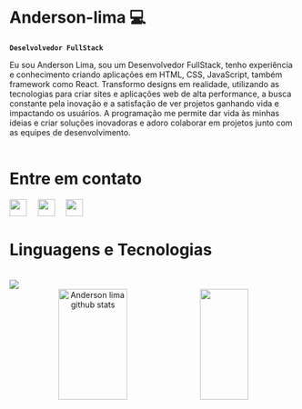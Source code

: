 # Anderson-lima :computer:

**`Deselvolvedor FullStack`**

  Eu sou Anderson Lima, sou um Desenvolvedor FullStack, tenho experiência e conhecimento criando aplicações em HTML, CSS, JavaScript, também framework como React. Transformo designs em realidade, utilizando as tecnologias para criar sites e aplicações web de alta performance, a busca constante pela inovação e a satisfação de ver projetos ganhando vida e impactando os usuários. A programação me permite dar vida às minhas ideias e criar soluções inovadoras e adoro colaborar em projetos junto com as equipes de desenvolvimento.
  <br>
  <br>
# Entre em contato #
<a href="https://www.instagram.com/anderson_lima.pereira/"><img src="https://img.icons8.com/?size=100&id=85140&format=png&color=000000" width="30px"/></a> &nbsp; &nbsp; <a href="https://www.linkedin.com/in/andersonlimapereira/"><img src="https://img.icons8.com/?size=100&id=85141&format=png&color=000000"  width="30px"/></a> &nbsp; &nbsp; <a href="https://api.whatsapp.com/tel:5512981839092"><img src="https://img.icons8.com/?size=100&id=85192&format=png&color=000000"  width="30px"/></a>
<br>
# Linguagens e Tecnologias
<br>
<img src="https://skillicons.dev/icons?i=html,css,javascript,react,ts,nodejs"/>
<br>
 
<div align="center">  
  <img width="49%" height="195px" src="https://github-readme-stats.vercel.app/api?username=Anderson-limaPereira&show_icons=true&count_private=true&hide_border=true&title_color=00bfbf&icon_color=00bfbf&text_color=c9d1d9&bg_color=0d1117" alt="Anderson lima github stats"/> 
  <img width="41%" height="195px" src="https://github-readme-stats.vercel.app/api/top-langs/?username=Anderson-limaPereira&layout=compact&hide_border=true&title_color=00bfbf&text_color=00bfbf&bg_color=0d1117&custom_title=Tecnologias" />
</div>



